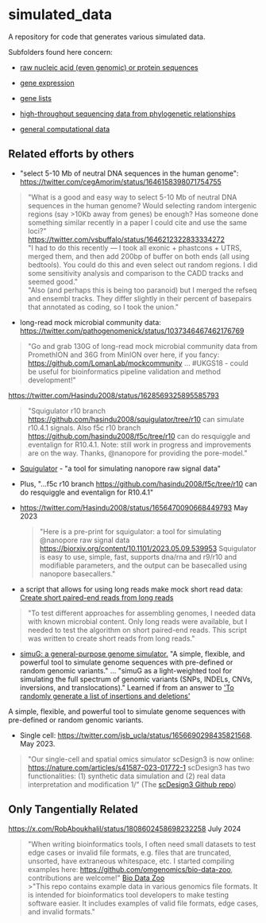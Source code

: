 # simulated_data
A repository for code that generates various simulated data.

Subfolders found here concern:

* [raw nucleic acid (even genomic) or protein sequences](https://github.com/fomightez/simulated_data/tree/master/sequence_data)

* [gene expression](https://github.com/fomightez/simulated_data/tree/master/gene_expression)

* [gene lists](https://github.com/fomightez/simulated_data/tree/master/gene_lists)

* [high-throughput sequencing data from phylogenetic relationships](https://github.com/fomightez/simulated_data/tree/master/across_phylogeny)

* [general computational data](https://github.com/fomightez/simulated_data/tree/master/general)



Related efforts by others
-------------------------

- "select 5-10 Mb of neutral DNA sequences in the human genome": 
https://twitter.com/cegAmorim/status/1646158398071754755  
>"What is a good and easy way to select 5-10 Mb of neutral DNA sequences in the human genome? Would selecting random intergenic regions (say >10Kb away from genes) be enough? Has someone done something similar recently in a paper I could cite and use the same loci?"  
https://twitter.com/vsbuffalo/status/1646212322833334272   
>"I had to do this recently — I took all exonic + phastcons + UTRS, merged them, and then add 200bp of buffer on both ends (all using bedtools). You could do this and even select out random regions. I did some sensitivity analysis and comparison to the CADD tracks and seemed good."  
>"Also (and perhaps this is being too paranoid) but I  merged the refseq and ensembl tracks. They differ slightly in their percent of basepairs that annotated as coding, so I took the union."  

- long-read mock microbial community data:
https://twitter.com/pathogenomenick/status/1037346467462176769
>"Go and grab 130G of long-read mock microbial community data from PromethION and 36G from MinION over here, if you fancy:
https://github.com/LomanLab/mockcommunity … #UKGS18 - could be useful for bioinformatics pipeline validation and method development!"

https://twitter.com/Hasindu2008/status/1628569325895585793
>"Squigulator r10 branch https://github.com/hasindu2008/squigulator/tree/r10 can simulate r10.4.1 signals. Also f5c r10 branch https://github.com/hasindu2008/f5c/tree/r10 can do resquiggle and eventalign for R10.4.1.
Note: still work in progress and improvements are on the way. 
Thanks, @nanopore for providing the pore-model."
  - [Squigulator](https://github.com/hasindu2008/squigulator/tree/r10) - "a tool for simulating nanopore raw signal data"
  - Plus, "...f5c r10 branch https://github.com/hasindu2008/f5c/tree/r10 can do resquiggle and eventalign for R10.4.1"
  - https://twitter.com/Hasindu2008/status/1656470090668449793 May 2023
    >"Here is a pre-print for squigulator: a tool for simulating @nanopore raw signal data https://biorxiv.org/content/10.1101/2023.05.09.539953 Squigulator is easy to use, simple, fast, supports dna/rna and r9/r10 and  modifiable parameters, and the output can be basecalled using nanopore basecallers."

- a script that allows for using long reads make mock short read data:
[Create short paired-end reads from long reads](https://github.com/Chartiza/Microbiome/tree/main/long_reads_to_short_PE_reads)
>"To test different approaches for assembling genomes, I needed data with known microbial content. Only long reads were available, but I needed to test the algorithm on short paired-end reads. This script was written to create short reads from long reads."

- [simuG: a general-purpose genome simulator.](https://github.com/yjx1217/simuG) "A simple, flexible, and powerful tool to simulate genome sequences with pre-defined or random genomic variants." ... "simuG as a light-weighted tool for simulating the full spectrum of genomic variants (SNPs, INDELs, CNVs, inversions, and translocations)." Learned if from an answer to ['To randomly generate a list of insertions and deletions'](https://www.biostars.org/p/9599960/)

A simple, flexible, and powerful tool to simulate genome sequences with pre-defined or random genomic variants.

- Single cell: https://twitter.com/jsb_ucla/status/1656690298435821568. May 2023. 
>"Our single-cell and spatial omics simulator scDesign3 is now online: https://nature.com/articles/s41587-023-01772-1
scDesign3 has two functionalities: (1) synthetic data simulation and (2) real data interpretation and modification 1/"  (The [scDesign3 Github repo](https://github.com/SONGDONGYUAN1994/scDesign3))

Only Tangentially Related
--------------------------

https://x.com/RobAboukhalil/status/1808602458698232258     July 2024
>"When writing bioinformatics tools, I often need small datasets to test edge cases or invalid file formats, e.g. files that are truncated, unsorted, have extraneous whitespace, etc.
I started compiling examples here: https://github.com/omgenomics/bio-data-zoo, contributions are welcome!"
    [Bio Data Zoo](https://github.com/omgenomics/bio-data-zoo)  
    >"This repo contains example data in various genomics file formats. It is intended for bioinformatics tool developers to make testing software easier. It includes examples of valid file formats, edge cases, and invalid formats."
